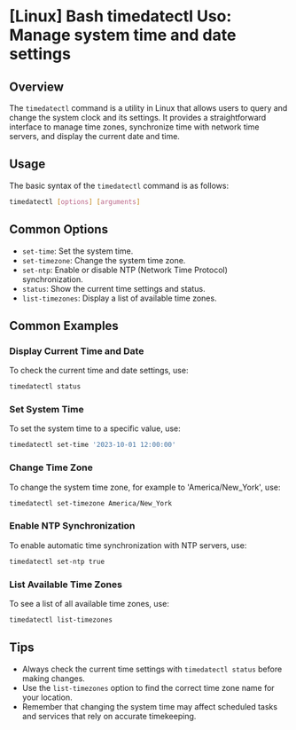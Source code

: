 # [Linux] Bash timedatectl Uso: Manage system time and date settings

## Overview
The `timedatectl` command is a utility in Linux that allows users to query and change the system clock and its settings. It provides a straightforward interface to manage time zones, synchronize time with network time servers, and display the current date and time.

## Usage
The basic syntax of the `timedatectl` command is as follows:

```bash
timedatectl [options] [arguments]
```

## Common Options
- `set-time`: Set the system time.
- `set-timezone`: Change the system time zone.
- `set-ntp`: Enable or disable NTP (Network Time Protocol) synchronization.
- `status`: Show the current time settings and status.
- `list-timezones`: Display a list of available time zones.

## Common Examples

### Display Current Time and Date
To check the current time and date settings, use:

```bash
timedatectl status
```

### Set System Time
To set the system time to a specific value, use:

```bash
timedatectl set-time '2023-10-01 12:00:00'
```

### Change Time Zone
To change the system time zone, for example to 'America/New_York', use:

```bash
timedatectl set-timezone America/New_York
```

### Enable NTP Synchronization
To enable automatic time synchronization with NTP servers, use:

```bash
timedatectl set-ntp true
```

### List Available Time Zones
To see a list of all available time zones, use:

```bash
timedatectl list-timezones
```

## Tips
- Always check the current time settings with `timedatectl status` before making changes.
- Use the `list-timezones` option to find the correct time zone name for your location.
- Remember that changing the system time may affect scheduled tasks and services that rely on accurate timekeeping.